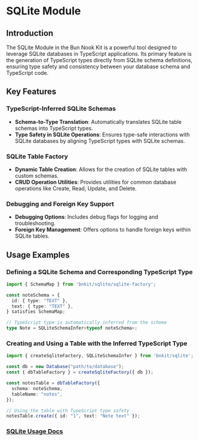 # SQLite Module

## Introduction

The SQLite Module in the Bun Nook Kit is a powerful tool designed to leverage SQLite databases in TypeScript applications. Its primary feature is the generation of TypeScript types directly from SQLite schema definitions, ensuring type safety and consistency between your database schema and TypeScript code.

## Key Features

### TypeScript-Inferred SQLite Schemas

- **Schema-to-Type Translation**: Automatically translates SQLite table schemas into TypeScript types.
- **Type Safety in SQLite Operations**: Ensures type-safe interactions with SQLite databases by aligning TypeScript types with SQLite schemas.

### SQLite Table Factory

- **Dynamic Table Creation**: Allows for the creation of SQLite tables with custom schemas.
- **CRUD Operation Utilities**: Provides utilities for common database operations like Create, Read, Update, and Delete.

### Debugging and Foreign Key Support

- **Debugging Options**: Includes debug flags for logging and troubleshooting.
- **Foreign Key Management**: Offers options to handle foreign keys within SQLite tables.

## Usage Examples

### Defining a SQLite Schema and Corresponding TypeScript Type

```typescript
import { SchemaMap } from 'bnkit/sqlite/sqlite-factory';

const noteSchema = {
  id: { type: "TEXT" },
  text: { type: "TEXT" },
} satisfies SchemaMap;

// TypeScript type is automatically inferred from the schema
type Note = SQLiteSchemaInfer<typeof noteSchema>;
```

### Creating and Using a Table with the Inferred TypeScript Type

```typescript
import { createSqliteFactory, SQLiteSchemaInfer } from 'bnkit/sqlite';

const db = new Database("path/to/database");
const { dbTableFactory } = createSqliteFactory({ db });

const notesTable = dbTableFactory({
  schema: noteSchema,
  tableName: "notes",
});

// Using the table with TypeScript type safety
notesTable.create({ id: "1", text: "Note text" });
```

### [SQLite Usage Docs](usage/sqlite-usage.md)

